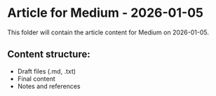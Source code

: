 # Article for Medium - 2026-01-05

This folder will contain the article content for Medium on 2026-01-05.

## Content structure:
- Draft files (.md, .txt)
- Final content
- Notes and references
